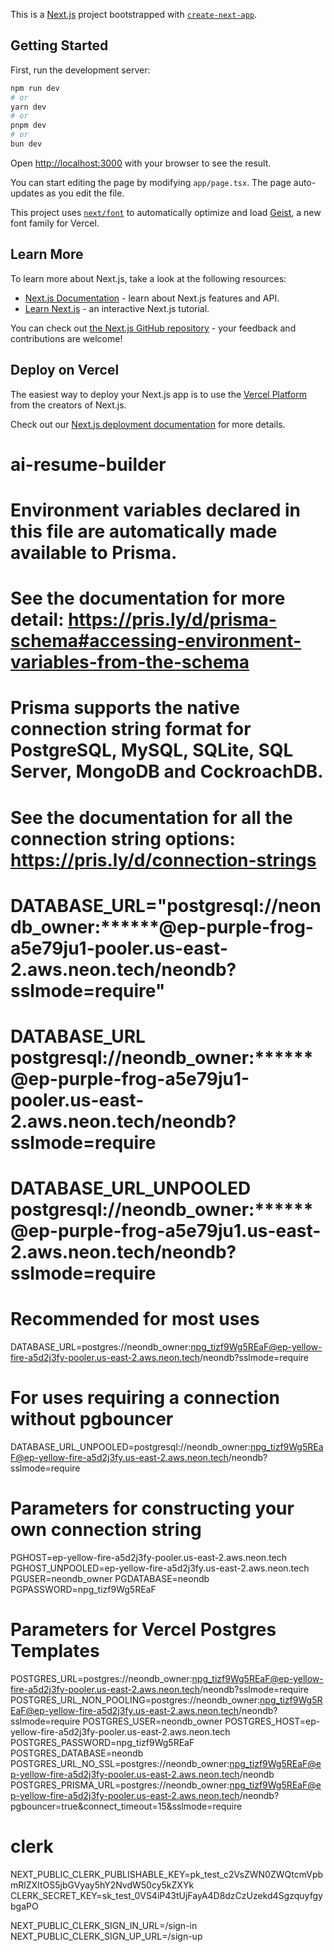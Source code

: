 This is a [Next.js](https://nextjs.org) project bootstrapped with [`create-next-app`](https://nextjs.org/docs/app/api-reference/cli/create-next-app).

## Getting Started

First, run the development server:

```bash
npm run dev
# or
yarn dev
# or
pnpm dev
# or
bun dev
```

Open [http://localhost:3000](http://localhost:3000) with your browser to see the result.

You can start editing the page by modifying `app/page.tsx`. The page auto-updates as you edit the file.

This project uses [`next/font`](https://nextjs.org/docs/app/building-your-application/optimizing/fonts) to automatically optimize and load [Geist](https://vercel.com/font), a new font family for Vercel.

## Learn More

To learn more about Next.js, take a look at the following resources:

- [Next.js Documentation](https://nextjs.org/docs) - learn about Next.js features and API.
- [Learn Next.js](https://nextjs.org/learn) - an interactive Next.js tutorial.

You can check out [the Next.js GitHub repository](https://github.com/vercel/next.js) - your feedback and contributions are welcome!

## Deploy on Vercel

The easiest way to deploy your Next.js app is to use the [Vercel Platform](https://vercel.com/new?utm_medium=default-template&filter=next.js&utm_source=create-next-app&utm_campaign=create-next-app-readme) from the creators of Next.js.

Check out our [Next.js deployment documentation](https://nextjs.org/docs/app/building-your-application/deploying) for more details.
# ai-resume-builder
# Environment variables declared in this file are automatically made available to Prisma.
# See the documentation for more detail: https://pris.ly/d/prisma-schema#accessing-environment-variables-from-the-schema

# Prisma supports the native connection string format for PostgreSQL, MySQL, SQLite, SQL Server, MongoDB and CockroachDB.
# See the documentation for all the connection string options: https://pris.ly/d/connection-strings

# DATABASE_URL="postgresql://neondb_owner:******@ep-purple-frog-a5e79ju1-pooler.us-east-2.aws.neon.tech/neondb?sslmode=require"


# DATABASE_URL	postgresql://neondb_owner:******@ep-purple-frog-a5e79ju1-pooler.us-east-2.aws.neon.tech/neondb?sslmode=require
# DATABASE_URL_UNPOOLED	postgresql://neondb_owner:******@ep-purple-frog-a5e79ju1.us-east-2.aws.neon.tech/neondb?sslmode=require

# Recommended for most uses
DATABASE_URL=postgres://neondb_owner:npg_tizf9Wg5REaF@ep-yellow-fire-a5d2j3fy-pooler.us-east-2.aws.neon.tech/neondb?sslmode=require

# For uses requiring a connection without pgbouncer
DATABASE_URL_UNPOOLED=postgresql://neondb_owner:npg_tizf9Wg5REaF@ep-yellow-fire-a5d2j3fy.us-east-2.aws.neon.tech/neondb?sslmode=require

# Parameters for constructing your own connection string
PGHOST=ep-yellow-fire-a5d2j3fy-pooler.us-east-2.aws.neon.tech
PGHOST_UNPOOLED=ep-yellow-fire-a5d2j3fy.us-east-2.aws.neon.tech
PGUSER=neondb_owner
PGDATABASE=neondb
PGPASSWORD=npg_tizf9Wg5REaF

# Parameters for Vercel Postgres Templates
POSTGRES_URL=postgres://neondb_owner:npg_tizf9Wg5REaF@ep-yellow-fire-a5d2j3fy-pooler.us-east-2.aws.neon.tech/neondb?sslmode=require
POSTGRES_URL_NON_POOLING=postgres://neondb_owner:npg_tizf9Wg5REaF@ep-yellow-fire-a5d2j3fy.us-east-2.aws.neon.tech/neondb?sslmode=require
POSTGRES_USER=neondb_owner
POSTGRES_HOST=ep-yellow-fire-a5d2j3fy-pooler.us-east-2.aws.neon.tech
POSTGRES_PASSWORD=npg_tizf9Wg5REaF
POSTGRES_DATABASE=neondb
POSTGRES_URL_NO_SSL=postgres://neondb_owner:npg_tizf9Wg5REaF@ep-yellow-fire-a5d2j3fy-pooler.us-east-2.aws.neon.tech/neondb
POSTGRES_PRISMA_URL=postgres://neondb_owner:npg_tizf9Wg5REaF@ep-yellow-fire-a5d2j3fy-pooler.us-east-2.aws.neon.tech/neondb?pgbouncer=true&connect_timeout=15&sslmode=require


# clerk

NEXT_PUBLIC_CLERK_PUBLISHABLE_KEY=pk_test_c2VsZWN0ZWQtcmVpbmRlZXItOS5jbGVyay5hY2NvdW50cy5kZXYk
CLERK_SECRET_KEY=sk_test_0VS4iP43tUjFayA4D8dzCzUzekd4SgzquyfgybgaPO

NEXT_PUBLIC_CLERK_SIGN_IN_URL=/sign-in
NEXT_PUBLIC_CLERK_SIGN_UP_URL=/sign-up